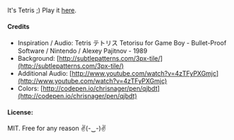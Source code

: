 It's Tetris ;) Play it [here](http://cortexture.net/tetris).

#### Credits

- Inspiration / Audio: Tetris テトリス Tetorisu for Game Boy - Bullet-Proof Software / Nintendo / Alexey Pajitnov - 1989
- Background: [http://subtlepatterns.com/3px-tile/](http://subtlepatterns.com/3px-tile/)
- Additional Audio: [http://www.youtube.com/watch?v=4zTFyPXGmjc](http://www.youtube.com/watch?v=4zTFyPXGmjc)
- Colors: [http://codepen.io/chrisnager/pen/qjbdt](http://codepen.io/chrisnager/pen/qjbdt)

#### License:

MIT.  Free for any reason ✌(-‿-)✌
